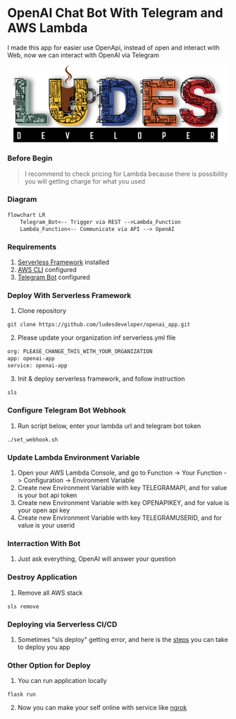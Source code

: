 # OpenAI Chat Bot With Telegram and AWS Lambda
I made this app for easier use OpenApi, instead of open and interact with Web, now we can interact with OpenAI via Telegram
<p align="center">
<img src="pic/ludes.png" width="500">
</p>

### **Before Begin**
> I recommend to check pricing for Lambda because there is possibility you will getting charge for what you used
### **Diagram**
```mermaid
flowchart LR
    Telegram_Bot<-- Trigger via REST -->Lambda_Function
    Lambda_Function<-- Communicate via API --> OpenAI
```
### **Requirements**
1. [Serverless Framework](https://www.serverless.com/framework/docs/getting-started) installed
2. [AWS CLI](https://docs.aws.amazon.com/cli/latest/userguide/cli-configure-quickstart.html) configured
3. [Telegram Bot](https://core.telegram.org/bots/tutorial) configured
### **Deploy With Serverless Framework**
1. Clone repository
```
git clone https://github.com/ludesdeveloper/openai_app.git 
```
2. Please update your organization inf serverless.yml file
```
org: PLEASE_CHANGE_THIS_WITH_YOUR_ORGANIZATION
app: openai-app
service: openai-app
```
3. Init & deploy serverless framework, and follow instruction
```
sls
```
### **Configure Telegram Bot Webhook**
1. Run script below, enter your lambda url and telegram bot token 
```
./set_webhook.sh
```
### **Update Lambda Environment Variable**
1. Open your AWS Lambda Console, and go to Function -> Your Function -> Configuration -> Environment Variable
2. Create new Environment Variable with key TELEGRAMAPI, and for value is your bot api token
3. Create new Environment Variable with key OPENAPIKEY, and for value is your open api key 
4. Create new Environment Variable with key TELEGRAMUSERID, and for value is your userid
### **Interraction With Bot**
1. Just ask everything, OpenAI will answer your question 
### **Destroy Application**
1. Remove all AWS stack
```
sls remove
```
### **Deploying via Serverless CI/CD**
1. Sometimes "sls deploy" getting error, and here is the [steps](https://www.serverless.com/framework/docs/guides/cicd) you can take to deploy you app
### **Other Option for Deploy**
1. You can run application locally
```
flask run
```
2. Now you can make your self online with service like [ngrok](https://ngrok.com/)
